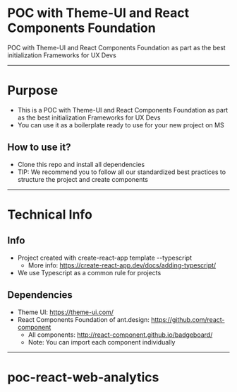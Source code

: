 # POC with Theme-UI and React Components Foundation

POC with Theme-UI and React Components Foundation as part as the best initialization Frameworks for UX Devs

---

# Purpose

-   This is a POC with Theme-UI and React Components Foundation as part as the best initialization Frameworks for UX Devs
-   You can use it as a boilerplate ready to use for your new project on MS

## How to use it?

-   Clone this repo and install all dependencies
-   TIP: We recommend you to follow all our standardized best practices to structure the project and create components

---

# Technical Info

## Info

-   Project created with create-react-app template --typescript
    -   More info: https://create-react-app.dev/docs/adding-typescript/
-   We use Typescript as a common rule for projects

## Dependencies

-   Theme UI:
    https://theme-ui.com/
-   React Components Foundation of ant.design:
    https://github.com/react-component
    -   All components: http://react-component.github.io/badgeboard/
    -   Note: You can import each component individually

---
# poc-react-web-analytics
